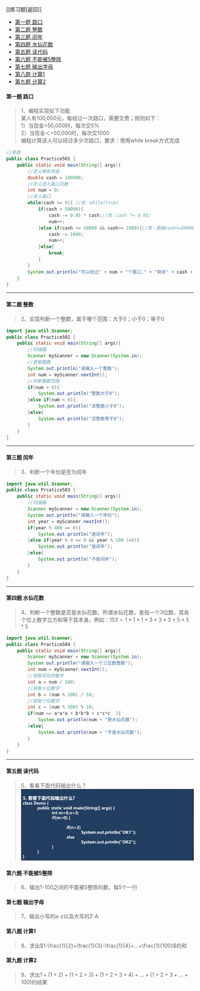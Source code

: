 [[练习题|返回]]


- [第一题 路口](#第一题-路口)
- [第二题 整数](#第二题-整数)
- [第三题 闰年](#第三题-闰年)
- [第四题 水仙花数](#第四题-水仙花数)
- [第五题 读代码](#第五题-读代码)
- [第六题 不能被5整除](#第六题-不能被5整除)
- [第七题 输出字母](#第七题-输出字母)
- [第八题 计算1](#第八题-计算1)
- [第九题 计算2](#第九题-计算2)
#### 第一题 路口
>1、编程实现如下功能  
>某人有100,000元，每经过一次路口，需要交费；规则如下：  
>1）当现金>50,000时，每次交5%  
>2）当现金＜=50,000时，每次交1000  
>编程计算该人可以经过多少次路口，要求：使用while break方式完成

```java
//答题
public class Practice501 {
    public static void main(String[] args){
        //定义拥有现金
        double cash = 100000;
        //定义进入路口次数
        int num = 0;
        //进入路口
        while(cash >= 0){ //改：while(true)
            if(cash > 50000){
                cash -= 0.05 * cash;//改：cash *= 0.95;
                num++;
            }else if(cash <= 50000 && cash>= 1000){//改：删掉cash<=50000
                cash -= 1000;
                num++;
            }else{
                break;
            }
        }
        System.out.println("可以经过" + num + "个路口," + "剩余" + cash + "元钱");
    }
}
```


---
#### 第二题 整数
>2、实现判断一个整数，属于哪个范围：大于0；小于0；等于0
```java
import java.util.Scanner; 
public class Practice502 {
    public static void main(String[] args){
        //扫描器
        Scanner myScanner = new Scanner(System.in);
        //获取整数
        System.out.println("请输入一个整数");
        int num = myScanner.nextInt();
        //判断整数范围
        if(num > 0){
            System.out.println("整数大于0");
        }else if(num < 0){
            System.out.println("该整数小于0");
        }else{
            System.out.println("该整数等于0");
        }
    }
}
```

---
#### 第三题 闰年
>3、判断一个年份是否为闰年
```java
import java.util.Scanner;
public class Prcatice503 {
    public static void main(String[] args){
        //扫描器
        Scanner myScanner = new Scanner(System.in);
        System.out.println("请输入一个年份");
        int year = myScanner.nextInt();
        if(year % 400 == 0){
            System.out.println("是闰年");
        }else if(year % 4 == 0 && year % 100 !=0){
            System.out.println("是闰年");
        }else{
            System.out.println("不是闰年");
        }
    }
}
```
---
#### 第四题 水仙花数
>4、判断一个整数是否是水仙花数，所谓水仙花数，是指一个3位数，其各个位上数字立方和等于其本身。例如：$153=1*1*1+3*3*3+5*5*5$

```java
import java.util.Scanner;
public class Practice504 {
    public static void main(String[] args){
        Scanner myScanner = new Scanner(System.in);
        System.out.println("请输入一个三位数整数");
        int num = myScanner.nextInt();
        //获取百位的数字
        int a = num / 100;
        //获取十位数字
        int b = (num % 100) / 10;
        //获取个位数字
        int c = (num % 100) % 10;
        if(num == a*a*a + b*b*b + c*c*c  ){
            System.out.println(num + "是水仙花数");
        }else{
            System.out.println(num + "不是水仙花数");
        }
    }
}
```

---
#### 第五题 读代码
>5、看看下面代码输出什么？
![alt text](https://raw.githubusercontent.com/Stolorzs/Picgo/master/%E6%88%AA%E5%B1%8F2024-04-3022.49.04.png)


#### 第六题 不能被5整除
>6、输出1-100之间的不能被5整除的数，每5个一行


#### 第七题 输出字母
>7、输出小写的a-z以及大写的Z-A


#### 第八题 计算1
>8、求出$1-\frac{1}{2}+\frac{1}{3}-\frac{1}{4}+…+\frac{1}{100}$的和


#### 第九题 计算2
>9、求出$1+(1+2)+(1+2+3)+(1+2+3+4)+…+(1+2+3+…+100)$的结果